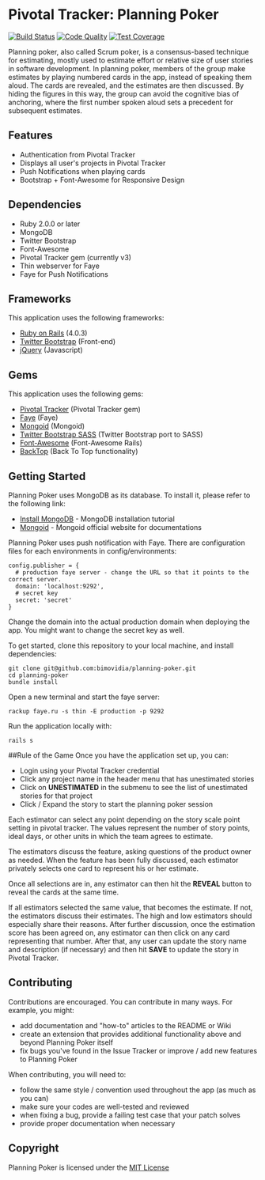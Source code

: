 # Pivotal Tracker: Planning Poker

[![Build Status](https://codeship.io/projects/9c4e6a80-2d71-0132-149b-5a27a41fa12a/status?branch=master)](https://codeship.io/projects/39242)
[![Code Quality](https://codeclimate.com/repos/5432ffa7e30ba040d6032e38/badges/abf713c9a7b940c57195/gpa.svg)](https://codeclimate.com/repos/5432ffa7e30ba040d6032e38/feed)
[![Test Coverage](https://codeclimate.com/repos/5432ffa7e30ba040d6032e38/badges/abf713c9a7b940c57195/coverage.svg)](https://codeclimate.com/repos/5432ffa7e30ba040d6032e38/feed)

Planning poker, also called Scrum poker, is a consensus-based technique for estimating, mostly used to estimate effort or relative size of user stories in software development. In planning poker, members of the group make estimates by playing numbered cards in the app, instead of speaking them aloud. The cards are revealed, and the estimates are then discussed. By hiding the figures in this way, the group can avoid the cognitive bias of anchoring, where the first number spoken aloud sets a precedent for subsequent estimates.

## Features
* Authentication from Pivotal Tracker
* Displays all user's projects in Pivotal Tracker
* Push Notifications when playing cards
* Bootstrap + Font-Awesome for Responsive Design

## Dependencies
* Ruby 2.0.0 or later
* MongoDB
* Twitter Bootstrap
* Font-Awesome
* Pivotal Tracker gem (currently v3)
* Thin webserver for Faye
* Faye for Push Notifications

## Frameworks
This application uses the following frameworks:

* [Ruby on Rails](http://rubyonrails.org/) (4.0.3)
* [Twitter Bootstrap](http://twitter.github.com/bootstrap/) (Front-end)
* [jQuery](http://jquery.com/) (Javascript)

## Gems
This application uses the following gems:

* [Pivotal Tracker](https://github.com/jsmestad/pivotal-tracker) (Pivotal Tracker gem)
* [Faye](http://faye.jcoglan.com/) (Faye)
* [Mongoid](https://github.com/mongoid/mongoid) (Mongoid)
* [Twitter Bootstrap SASS](https://github.com/twbs/bootstrap-sass) (Twitter Bootstrap port to SASS)
* [Font-Awesome](https://github.com/bokmann/font-awesome-rails) (Font-Awesome Rails)
* [BackTop](https://github.com/bimovidia/backtop) (Back To Top functionality)

## Getting Started

Planning Poker uses MongoDB as its database. To install it, please refer to the following link: 

* [Install MongoDB](http://docs.mongodb.org/manual/installation/) - MongoDB installation tutorial
* [Mongoid](http://mongoid.org/en/mongoid/index.html) - Mongoid official website for documentations

Planning Poker uses push notification with Faye. There are configuration files for each environments in config/environments:

    config.publisher = {
      # production faye server - change the URL so that it points to the correct server.
      domain: 'localhost:9292',
      # secret key
      secret: 'secret'
    }

Change the domain into the actual production domain when deploying the app. You might want to change the secret key as well. 

To get started, clone this repository to your local machine, and install dependencies:

```shell
git clone git@github.com:bimovidia/planning-poker.git
cd planning-poker
bundle install
```

Open a new terminal and start the faye server:

```shell
rackup faye.ru -s thin -E production -p 9292
```

Run the application locally with:

```shell
rails s
```

##Rule of the Game
Once you have the application set up, you can:

* Login using your Pivotal Tracker credential
* Click any project name in the header menu that has unestimated stories
* Click on **UNESTIMATED** in the submenu to see the list of unestimated stories for that project
* Click / Expand the story to start the planning poker session

Each estimator can select any point depending on the story scale point setting in pivotal tracker. The values represent the number of story points, ideal days, or other units in which the team agrees to estimate.

The estimators discuss the feature, asking questions of the product owner as needed. When the feature has been fully discussed, each estimator privately selects one card to represent his or her estimate.

Once all selections are in, any estimator can then hit the **REVEAL** button to reveal the cards at the same time.

If all estimators selected the same value, that becomes the estimate. If not, the estimators discuss their estimates. The high and low estimators should especially share their reasons. After further discussion, once the estimation score has been agreed on, any estimator can then click on any card representing that number. After that, any user can update the story name and description (if necessary) and then hit **SAVE** to update the story in Pivotal Tracker.

## Contributing
Contributions are encouraged. You can contribute in many ways. For example, you might:

* add documentation and "how-to" articles to the README or Wiki
* create an extension that provides additional functionality above and beyond Planning Poker itself
* fix bugs you've found in the Issue Tracker or improve / add new features to Planning Poker

When contributing, you will need to:

* follow the same style / convention used throughout the app (as much as you can)
* make sure your codes are well-tested and reviewed
* when fixing a bug, provide a failing test case that your patch solves
* provide proper documentation when necessary

## Copyright

Planning Poker is licensed under the [MIT License](http://opensource.org/licenses/mit-license.html)
